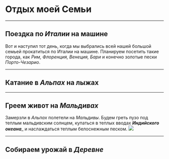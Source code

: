 # __Отдых моей Семьи__

---
## Поездка по *Италии* на машине
Вот и наступил тот день, когда мы выбрались всей нашей большой семьей прокатиться по Италии на машине. Планируем посетить такие города, как *Рим, Флоренция, Вeнеция, Бари* и конечно золотые пески *Порто-Чезарио*.

---
## Катание в *Альпах* на лыжах
 
---
## Греем живот на *Мальдивах*
Замерзли в *Альпах* полетели на *Мальдивы*. Будем греть пузо под теплым мальдивским солнцем, купаться в теплых вводах _**Индийского океана**__ и наслаждаться теплым белоснежным песком.
![](Maldives.jpg)

---
## Собираем урожай в *Деревне*

